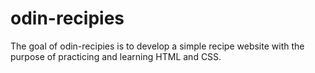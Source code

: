 # odin-recipies

The goal of odin-recipies is to develop a simple recipe website with the purpose of practicing and learning HTML and CSS.